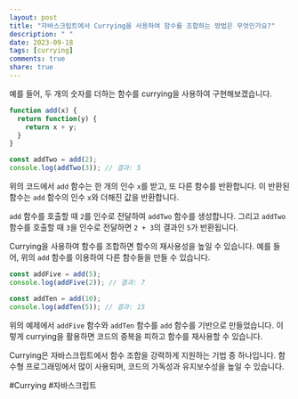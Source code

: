```yaml
---
layout: post
title: "자바스크립트에서 Currying을 사용하여 함수를 조합하는 방법은 무엇인가요?"
description: " "
date: 2023-09-18
tags: [currying]
comments: true
share: true
---
```


예를 들어, 두 개의 숫자를 더하는 함수를 currying을 사용하여 구현해보겠습니다.

```javascript
function add(x) {
  return function(y) {
    return x + y;
  }
}

const addTwo = add(2);
console.log(addTwo(3)); // 결과: 5
```

위의 코드에서 `add` 함수는 한 개의 인수 `x`를 받고, 또 다른 함수를 반환합니다. 이 반환된 함수는 `add` 함수의 인수 `x`와 더해진 값을 반환합니다.

`add` 함수를 호출할 때 `2`를 인수로 전달하여 `addTwo` 함수를 생성합니다. 그리고 `addTwo` 함수를 호출할 때 `3`을 인수로 전달하면 `2 + 3`의 결과인 `5`가 반환됩니다.

Currying을 사용하여 함수를 조합하면 함수의 재사용성을 높일 수 있습니다. 예를 들어, 위의 `add` 함수를 이용하여 다른 함수들을 만들 수 있습니다.

```javascript
const addFive = add(5);
console.log(addFive(2)); // 결과: 7

const addTen = add(10);
console.log(addTen(5)); // 결과: 15
```

위의 예제에서 `addFive` 함수와 `addTen` 함수를 `add` 함수를 기반으로 만들었습니다. 이렇게 currying을 활용하면 코드의 중복을 피하고 함수를 재사용할 수 있습니다.

Currying은 자바스크립트에서 함수 조합을 강력하게 지원하는 기법 중 하나입니다. 함수형 프로그래밍에서 많이 사용되며, 코드의 가독성과 유지보수성을 높일 수 있습니다.

#Currying #자바스크립트